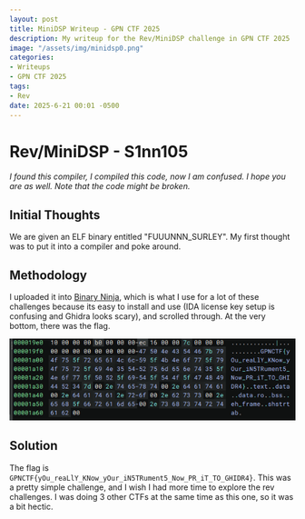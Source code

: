 ```yaml
---
layout: post
title: MiniDSP Writeup - GPN CTF 2025
description: My writeup for the Rev/MiniDSP challenge in GPN CTF 2025
image: "/assets/img/minidsp0.png"
categories:
- Writeups
- GPN CTF 2025
tags:
- Rev
date: 2025-6-21 00:01 -0500
---
```


# Rev/MiniDSP - S1nn105
*I found this compiler, I compiled this code, now I am confused. I hope you are as well. Note that the code might be broken.*

## Initial Thoughts
We are given an ELF binary entitled "FUUUNNN_SURLEY". My first thought was to put it into a compiler and poke around.

## Methodology
I uploaded it into [Binary Ninja](https://binary.ninja/), which is what I use for a lot of these challenges because its easy to install and use (IDA license key setup is confusing and Ghidra looks scary), and scrolled through. At the very bottom, there was the flag.

![Binary Ninja Screenshot of the Flag](/assets/img/minidsp1.png)

## Solution
The flag is `GPNCTF{yOu_reaLlY_KNow_yOur_iN5TRument5_Now_PR_iT_TO_GHIDR4}`. This was a pretty simple challenge, and I wish I had more time to explore the rev challenges. I was doing 3 other CTFs at the same time as this one, so it was a bit hectic.
